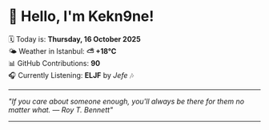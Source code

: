 # 👋 Hello, I'm Kekn9ne!

🗓️ Today is: **Thursday, 16 October 2025**  
🌤️ Weather in Istanbul: **⛅️  +18°C**  
📊 GitHub Contributions: **90**  
🎧 Currently Listening: **ELJF** by *Jefe* 🎶

---

_"If you care about someone enough, you'll always be there for them no matter what. — *Roy T. Bennett*"_

---

